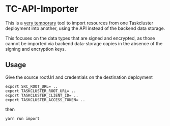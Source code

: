 # TC-API-Importer

This is a [very
temporary](https://github.com/taskcluster/taskcluster/issues/2523) tool to
import resources from one Taskcluster deployment into another, using the API
instead of the backend data storage.

This focuses on the data types that are signed and encrypted, as those cannot
be imported via backend data-storage copies in the absence of the signing and
encryption keys.

## Usage

Give the source rootUrl and credentials on the destination deployment

```shell
export SRC_ROOT_URL= ..
export TASKCLUSTER_ROOT_URL= ..
export TASKCLUSTER_CLIENT_ID= ..
export TASKCLUSTER_ACCESS_TOKEN= ..
```

then

```shell
yarn run import
```
